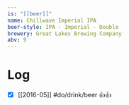 ```yaml
---
is: "[[beer]]"
name: Chillwave Imperial IPA
beer-style: IPA - Imperial - Double
brewery: Great Lakes Brewing Company
abv: 9
---
```

# Log
- [x] [[2016-05]] #do/drink/beer 👍👍
